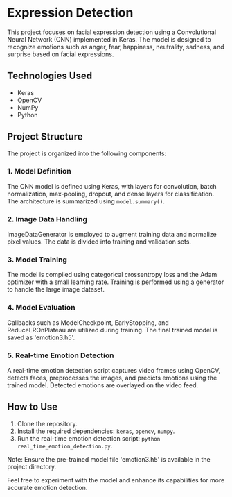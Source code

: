 # Expression Detection

This project focuses on facial expression detection using a Convolutional Neural Network (CNN) implemented in Keras. The model is designed to recognize emotions such as anger, fear, happiness, neutrality, sadness, and surprise based on facial expressions.

## Technologies Used

- Keras
- OpenCV
- NumPy
- Python

## Project Structure

The project is organized into the following components:

### 1. Model Definition

The CNN model is defined using Keras, with layers for convolution, batch normalization, max-pooling, dropout, and dense layers for classification. The architecture is summarized using `model.summary()`.

### 2. Image Data Handling

ImageDataGenerator is employed to augment training data and normalize pixel values. The data is divided into training and validation sets.

### 3. Model Training

The model is compiled using categorical crossentropy loss and the Adam optimizer with a small learning rate. Training is performed using a generator to handle the large image dataset.

### 4. Model Evaluation

Callbacks such as ModelCheckpoint, EarlyStopping, and ReduceLROnPlateau are utilized during training. The final trained model is saved as 'emotion3.h5'.

### 5. Real-time Emotion Detection

A real-time emotion detection script captures video frames using OpenCV, detects faces, preprocesses the images, and predicts emotions using the trained model. Detected emotions are overlayed on the video feed.

## How to Use

1. Clone the repository.
2. Install the required dependencies: `keras`, `opencv`, `numpy`.
3. Run the real-time emotion detection script: `python real_time_emotion_detection.py`.

Note: Ensure the pre-trained model file 'emotion3.h5' is available in the project directory.

Feel free to experiment with the model and enhance its capabilities for more accurate emotion detection.
